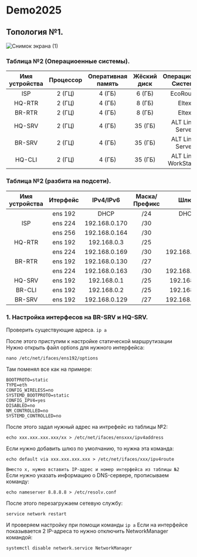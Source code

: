 # Demo2025

## Топология №1.

![Снимок экрана (1)](https://github.com/user-attachments/assets/37a24fe6-c981-45c7-9220-683a2d091c96)


### Таблица №2 (Операциоенные системы).

| Имя устройства | Процессор | Оперативная память | Жёский диск |     Операционная Система   |
| :------------: | :-------: |  :---------------: | :---------: |       :-------------:      |
| ISP            |  2 (ГЦ)   |        4 (ГБ)      |   6 (ГБ)    |          EcoRouter         |
| HQ-RTR         |  2 (ГЦ)   |        4 (ГБ)      |   8 (ГБ)    |            Eltex           |
| BR-RTR         |  2 (ГЦ)   |        4 (ГБ)      |   8 (ГБ)    |            Eltex           |
| HQ-SRV         |  2 (ГЦ)   |        4 (ГБ)      |  35 (ГБ)    |      ALT Linux Server      |
| BR-SRV         |  2 (ГЦ)   |        4 (ГБ)      |  35 (ГБ)    |      ALT Linux Server      |
| HQ-CLI         |  2 (ГЦ)   |        4 (ГБ)      |  35 (ГБ)    |    ALT Linux WorkStation   |


### Таблица №2 (разбита на подсети).

| Имя устройства | Итерфейс |  IPv4/IPv6   | Маска/Префикс |       Шлюз       |
| :------------: | :------: |  :---------: | :-----------: |  :-------------: |
|                | ens 192  | DHCP         | /24           | DHCP             |
| ISP            | ens 224  | 192.168.0.170| /30           |                  |
|                | ens 256  | 192.168.0.164| /30           |                  |
| HQ-RTR         | ens 192  | 192.168.0.3  | /25           |                  |
|                | ens 224  | 192.168.0.169| /30           | 192.168.0.170    |
| BR-RTR         | ens 192  | 192.168.0.130| /27           |                  |
|                | ens 224  | 192.168.0.163| /30           | 192.168.0.164    |
| HQ-SRV         | ens 192  | 192.168.0.1  | /25           | 192.168.0.3      |
| BR-CLI         | ens 192  | 192.168.0.2  | /25           | 192.168.0.3      |
| BR-SRV         | ens 192  | 192.168.0.129| /27           | 192.168.0.130    |


### 1. Настройка интерфесов на BR-SRV и HQ-SRV.

Проверить существующие адреса. `ip a`

После этого приступим к настройке статической маршрутизации  
Нужно открыть файл options для нужного интерфейса:  
```
nano /etc/net/ifaces/ens192/options
```
Там поменял все как на примере:   
```
BOOTPROTO=static
TYPE=eth
CONFIG_WIRELESS=no
SYSTEMD_BOOTPROTO=static
CONFIG_IPV4=yes
DISABLED=no
NM_CONTROLLED=no
SYSTEMD_CONTROLLED=no
```
После этого задал нужный адрес на интрефейс из таблицы №2:  
```
echo xxx.xxx.xxx.xxx/xx > /etc/net/ifaces/ensxxx/ipv4address
```
Если нужно добавить шлюз по умолчанию, то нужна эта команда:  
```
echo default via xxx.xxx.xxx.xxx > /etc/net/ifaces/xxx/ipv4route
```
`Вместо x, нужно вставить IP-адрес и номер интерфейса из таблицы №2`  
Если нужно указать информацию о DNS-сервере, прописываем команду:  
```
echo nameserver 8.8.8.8 > /etc/resolv.conf
```
После этого перезагружаем сетевую службу:  
```
service network restart
```
И проверяем настройку при помощи команды `ip a`
Если на интерфейсе показывается 2 IP-адреса то  нужно отключить NetworkManager командой:
```
systemctl disable network.service NetworkManager
```













